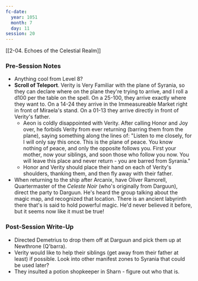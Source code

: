 ```yaml
---
fc-date:
  year: 1051
  month: 7
  day: 11
session: 20
---
```

[[2-04. Echoes of the Celestial Realm]]

### Pre-Session Notes

* Anything cool from Level 8?
* **Scroll of Teleport**. Verity is Very Familiar with the plane of Syrania, so they can declare where on the plane they're trying to arrive, and I roll a d100 per the table on the spell. On a 25-100, they arrive exactly where they want to. On a 14-24 they arrive in the Immeasureable Market right in front of Miraela's stand. On a 01-13 they arrive directly in front of Verity's father.
	* Aeon is coldly disappointed with Verity. After calling Honor and Joy over, he forbids Verity from ever returning (barring them from the plane), saying something along the lines of: "Listen to me closely, for I will only say this once. This is the plane of peace. You know nothing of peace, and only the opposite follows you. First your mother, now your siblings, and soon those who follow you now. You will leave this place and never return - you are barred from Syrania."
	* Honor and Verity should place their hand on each of Verity's shoulders, thanking them, and then fly away with their father.
* When returning to the ship after Arcanix, have Oliver Ramorell, Quartermaster of the *Celeste Noir* (who's originally from Darguun), direct the party to Darguun. He's heard the group talking about the magic map, and recognized that location. There is an ancient labyrinth there that's is said to hold powerful magic. He'd never believed it before, but it seems now like it must be true!

### Post-Session Write-Up

- Directed Demetrius to drop them off at Darguun and pick them up at Newthrone (Q'barra).
- Verity would like to help their siblings (get away from their father at least) if possible. Look into other manifest zones to Syrania that could be used later?
- They insulted a potion shopkeeper in Sharn - figure out who that is.
